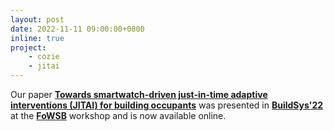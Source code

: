 ```yaml
---
layout: post
date: 2022-11-11 09:00:00+0800
inline: true
project:
    - cozie
    - jitai
---
```


Our paper [**Towards smartwatch-driven just-in-time adaptive interventions (JITAI) for building occupants**](https://doi.org/10.1145/3563357.3566135) was presented in [**BuildSys'22**](http://buildsys.acm.org/2022/) at the [**FoWSB**](https://learnadaptbuild.com/the-1st-fowsb-2022) workshop and is now available online.
